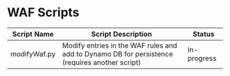 # WAF Scripts

| Script Name        | Script Description                                               | Status   |
|--------------------|------------------------------------------------------------------|----------|
| modifyWaf.py | Modify entries in the WAF rules and add to Dynamo DB for persistence (requires another script)  | In-progress |